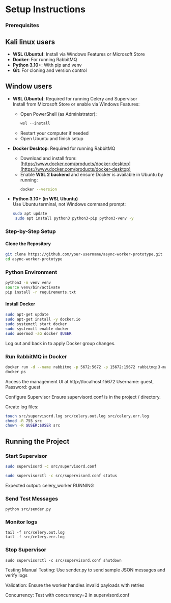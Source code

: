 
# Setup Instructions
### Prerequisites

## Kali linux users

- **WSL (Ubuntu)**: Install via Windows Features or Microsoft Store
- **Docker**: For running RabbitMQ
- **Python 3.10+**: With pip and venv
- **Git**: For cloning and version control

## Window users


- **WSL (Ubuntu)**: Required for running Celery and Supervisor  
  Install from Microsoft Store or enable via Windows Features:
  - Open PowerShell (as Administrator):
    ```powershell
    wsl --install
    ```
  - Restart your computer if needed
  - Open Ubuntu and finish setup

- **Docker Desktop**: Required for running RabbitMQ  
  - Download and install from: [https://www.docker.com/products/docker-desktop](https://www.docker.com/products/docker-desktop)
  - Enable **WSL 2 backend** and ensure Docker is available in Ubuntu by running:
    ```bash
    docker --version
    ```

 - **Python 3.10+ (in WSL Ubuntu)**  
   Use Ubuntu terminal, not Windows command prompt:
   ```bash
   sudo apt update
    sudo apt install python3 python3-pip python3-venv -y
    ```


### Step-by-Step Setup

#### Clone the Repository

```bash
git clone https://github.com/your-username/async-worker-prototype.git
cd async-worker-prototype

```


### Python Environment

```bash
python3 -m venv venv
source venv/bin/activate
pip install -r requirements.txt
```

#### Install Docker

```bash
sudo apt-get update
sudo apt-get install -y docker.io
sudo systemctl start docker
sudo systemctl enable docker
sudo usermod -aG docker $USER

```

Log out and back in to apply Docker group changes.

### Run RabbitMQ in Docker
```bash
docker run -d --name rabbitmq -p 5672:5672 -p 15672:15672 rabbitmq:3-management
docker ps
```

Access the management UI at http://localhost:15672
Username: guest, Password: guest

Configure Supervisor
Ensure supervisord.conf is in the project / directory.

Create log files:

```bash
touch src/supervisord.log src/celery.out.log src/celery.err.log
chmod -R 755 src
chown -R $USER:$USER src
```


## Running the Project

### Start Supervisor

```bash 
sudo supervisord -c src/supervisord.conf

sudo supervisorctl -c src/supervisord.conf status
```

Expected output: celery_worker RUNNING


### Send Test Messages

```
python src/sender.py
```

### Monitor logs
```
tail -f src/celery.out.log
tail -f src/celery.err.log
```

### Stop Supervisor

```
sudo supervisorctl -c src/supervisord.conf shutdown
```


Testing
Manual Testing: Use sender.py to send sample JSON messages and verify logs

Validation: Ensure the worker handles invalid payloads with retries

Concurrency: Test with concurrency=2 in supervisord.conf